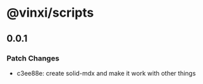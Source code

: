 # @vinxi/scripts

## 0.0.1
### Patch Changes

- c3ee88e: create solid-mdx and make it work with other things
